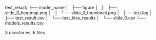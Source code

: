 test_result/
├── model_name
│   ├── figure
│   │   ├── slide_0_heatmap.png
│   │   └── slide_0_thumbnail.png
│   ├── test.log
│   ├── test_result.csv
│   └── test_tiles_results
│       └── slide_0.csv
└── models_results.csv

3 directories, 6 files
